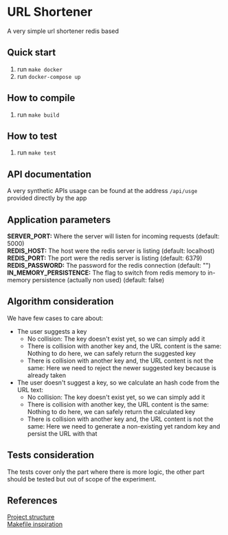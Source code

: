 # URL Shortener

A very simple url shortener redis based

## Quick start

1. run `make docker`
2. run `docker-compose up`

## How to compile

1. run `make build`

## How to test

1. run `make test`

## API documentation

A very synthetic APIs usage can be found at the address `/api/usge` provided directly by the app

## Application parameters

**SERVER_PORT:** Where the server will listen for incoming requests (default: 5000)  
**REDIS_HOST:** The host were the redis server is listing (default: localhost)  
**REDIS_PORT:** The port were the redis server is listing (default: 6379)  
**REDIS_PASSWORD:** The password for the redis connection (default: "")  
**IN_MEMORY_PERSISTENCE:** The flag to switch from redis memory to in-memory persistence (actually non used) (default: false)  

## Algorithm consideration

We have few cases to care about:
* The user suggests a key
    * No collision: The key doesn't exist yet, so we can simply add it
    * There is collision with another key and, the URL content is the same: Nothing to do here, we can safely return the suggested key
    * There is collision with another key and, the URL content is not the same: Here we need to reject the newer suggested key because is already taken
* The user doesn't suggest a key, so we calculate an hash code from the URL text:
    * No collision: The key doesn't exist yet, so we can simply add it
    * There is collision with another key, the URL content is the same: Nothing to do here, we can safely return the calculated key
    * There is collision with another key and, the URL content is not the same: Here we need to generate a non-existing yet random key and persist the URL with that

## Tests consideration

The tests cover only the part where there is more logic, the other part should be tested but out of scope of the experiment. 

## References

[Project structure](https://github.com/golang-standards/project-layout)  
[Makefile inspiration](https://sohlich.github.io/post/go_makefile)
